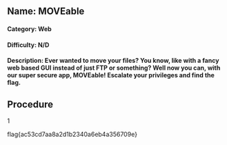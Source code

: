 ## Name: MOVEable
#### Category: Web
#### Difficulty: N/D
#### Description: Ever wanted to move your files? You know, like with a fancy web based GUI instead of just FTP or something? Well now you can, with our super secure app, MOVEable! Escalate your privileges and find the flag.

## Procedure
1





flag{ac53cd7aa8a2d1b2340a6eb4a356709e}
